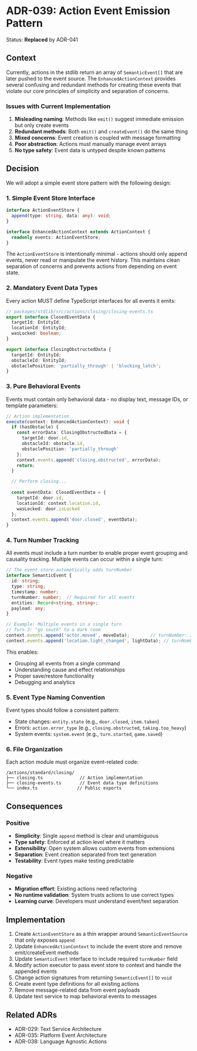 # ADR-039: Action Event Emission Pattern

Status: **Replaced** by ADR-041

## Context

Currently, actions in the stdlib return an array of `SemanticEvent[]` that are later pushed to the event source. The `EnhancedActionContext` provides several confusing and redundant methods for creating these events that violate our core principles of simplicity and separation of concerns.

### Issues with Current Implementation

1. **Misleading naming**: Methods like `emit()` suggest immediate emission but only create events
2. **Redundant methods**: Both `emit()` and `createEvent()` do the same thing
3. **Mixed concerns**: Event creation is coupled with message formatting
4. **Poor abstraction**: Actions must manually manage event arrays
5. **No type safety**: Event data is untyped despite known patterns

## Decision

We will adopt a simple event store pattern with the following design:

### 1. Simple Event Store Interface

```typescript
interface ActionEventStore {
  append(type: string, data: any): void;
}

interface EnhancedActionContext extends ActionContext {
  readonly events: ActionEventStore;
}
```

The `ActionEventStore` is intentionally minimal - actions should only append events, never read or manipulate the event history. This maintains clean separation of concerns and prevents actions from depending on event state.

### 2. Mandatory Event Data Types

Every action MUST define TypeScript interfaces for all events it emits:

```typescript
// packages/stdlib/src/actions/closing/closing-events.ts
export interface ClosedEventData {
  targetId: EntityId;
  locationId: EntityId;
  wasLocked: boolean;
}

export interface ClosingObstructedData {
  targetId: EntityId;
  obstacleId: EntityId;
  obstaclePosition: 'partially_through' | 'blocking_latch';
}
```

### 3. Pure Behavioral Events

Events must contain only behavioral data - no display text, message IDs, or template parameters:

```typescript
// Action implementation
execute(context: EnhancedActionContext): void {
  if (hasObstacle) {
    const errorData: ClosingObstructedData = {
      targetId: door.id,
      obstacleId: obstacle.id,
      obstaclePosition: 'partially_through'
    };
    context.events.append('closing.obstructed', errorData);
    return;
  }

  // Perform closing...
  
  const eventData: ClosedEventData = {
    targetId: door.id,
    locationId: context.location.id,
    wasLocked: door.isLocked
  };
  context.events.append('door.closed', eventData);
}
```

### 4. Turn Number Tracking

All events must include a turn number to enable proper event grouping and causality tracking. Multiple events can occur within a single turn:

```typescript
// The event store automatically adds turnNumber
interface SemanticEvent {
  id: string;
  type: string;
  timestamp: number;
  turnNumber: number;  // Required for all events
  entities: Record<string, string>;
  payload: any;
}

// Example: Multiple events in a single turn
// Turn 3: "go south" to a dark room
context.events.append('actor.moved', moveData);        // turnNumber: 3
context.events.append('location.light_changed', lightData); // turnNumber: 3
```

This enables:
- Grouping all events from a single command
- Understanding cause and effect relationships
- Proper save/restore functionality
- Debugging and analytics

### 5. Event Type Naming Convention

Event types should follow a consistent pattern:
- State changes: `entity.state` (e.g., `door.closed`, `item.taken`)
- Errors: `action.error_type` (e.g., `closing.obstructed`, `taking.too_heavy`)
- System events: `system.event` (e.g., `turn.started`, `game.saved`)

### 6. File Organization

Each action module must organize event-related code:

```
/actions/standard/closing/
├── closing.ts              // Action implementation
├── closing-events.ts       // Event data type definitions
└── index.ts               // Public exports
```

## Consequences

### Positive

- **Simplicity**: Single `append` method is clear and unambiguous
- **Type safety**: Enforced at action level where it matters
- **Extensibility**: Open system allows custom events from extensions
- **Separation**: Event creation separated from text generation
- **Testability**: Event types make testing predictable

### Negative

- **Migration effort**: Existing actions need refactoring
- **No runtime validation**: System trusts actions to use correct types
- **Learning curve**: Developers must understand event/text separation

## Implementation

1. Create `ActionEventStore` as a thin wrapper around `SemanticEventSource` that only exposes `append`
2. Update `EnhancedActionContext` to include the event store and remove emit/createEvent methods
3. Update `SemanticEvent` interface to include required `turnNumber` field
4. Modify action executor to pass event store to context and handle the appended events
5. Change action signatures from returning `SemanticEvent[]` to `void`
6. Create event type definitions for all existing actions
7. Remove message-related data from event payloads
8. Update text service to map behavioral events to messages

## Related ADRs

- ADR-029: Text Service Architecture
- ADR-035: Platform Event Architecture
- ADR-038: Language Agnostic Actions

